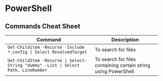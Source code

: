 # PowerShell

## Commands Cheat Sheet
| Command | Description |
|---|---|
| `Get-Childitem -Recurse -Include *.config \| Select ResolvedTarget` | To search for files |
| `Get-ChildItem -Recurse \| Select-String "dummy" -List \| Select Path, LineNumber` | To search for files containing certain string using PowerShell |
  
